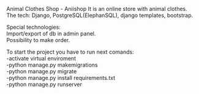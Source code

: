 Animal Clothes Shop - Aniishop
It is an online store with animal clothes.  
The tech: Django, PostgreSQL(ElephanSQL), django templates, bootstrap.

Special technologies:  
Import/export of db in admin panel.  
Possibility to make order.    
  
To start the project you have to run next comands:  
-activate virtual enviroment  
-python manage.py makemigrations  
-python manage.py migrate  
-python manage.py install requirements.txt  
-python manage.py runserver  
